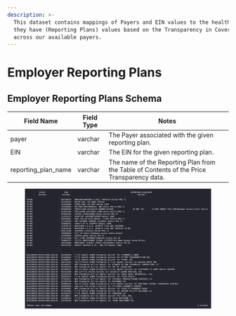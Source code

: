 ```yaml
---
description: >-
  This dataset contains mappings of Payers and EIN values to the health plans
  they have (Reporting Plans) values based on the Transparency in Coverage data
  across our available payers.
---
```


# Employer Reporting Plans

## Employer Reporting Plans Schema

| Field Name            | Field Type | Notes                                                                                     |
| --------------------- | ---------- | ----------------------------------------------------------------------------------------- |
| payer                 | varchar    | The Payer associated with the given reporting plan.                                       |
| EIN                   | varchar    | The EIN for the given reporting plan.                                                     |
| reporting\_plan\_name | varchar    | The name of the Reporting Plan from the Table of Contents of the Price Transparency data. |

<figure><img src="../../.gitbook/assets/CleanShot 2025-07-29 at 11.34.25.png" alt=""><figcaption></figcaption></figure>
